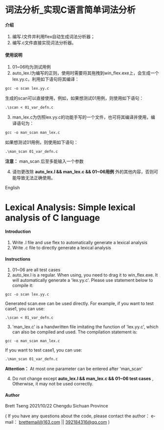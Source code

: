 # 词法分析_实现C语言简单词法分析

#### 介绍
1. 编写.l文件并利用flex自动生成词法分析器；
2. 编写.c文件直接实现词法分析器。

#### 使用说明

1.  01~06均为测试用例
2.  auto_lex.l为编写的正则，使用时需要将其拖拽到win_flex.exe上，会生成一个lex.yy.c，利用如下语句将其编译：

```
gcc -o scan lex.yy.c
```
生成的scan可以直接使用，例如，如果想测试01用例，则使用如下语句：

```
.\scan < 01_var_defn.c
```

3.  man_lex.c为仿照lex.yy.c的功能手写的一个文件，也可将其编译并使用，编译语句为：

```
gcc -o man_scan man_lex.c
```
如果想测试01用例，则使用如下语句：

```
.\man_scan 01_var_defn.c
```
 **注意：** man_scan 后至多能输入一个参数

4.  请勿更改除  **auto_lex.l && man_lex.c && 01~06用例**  外的其他内容，否则可能导致无法正确使用。

English
# Lexical Analysis: Simple lexical analysis of C language

#### Introduction
1. Write .l file and use flex to automatically generate a lexical analysis
2. Write .c file to directly generate a lexical analysis

#### Instructions

1.  01~06 are all test cases
2.  auto_lex.l is a regular. When using, you need to drag it to win_flex.exe. It will automatically generate a 'lex.yy.c'.
    Please use statement below to compile it:

```
gcc -o scan lex.yy.c
```
Generated scan.exe can be used directly. For example, if you want to test case1, you can use:

```
.\scan < 01_var_defn.c
```

3.  'man_lex.c' is a handwritten file imitating the function of 'lex.yy.c', which can also be compiled and used. The compilation statement is:

```
gcc -o man_scan man_lex.c
```
If you want to test case1, you can use:

```
.\man_scan 01_var_defn.c
```
 **Attention：** At most one parameter can be entered after 'man_scan' 

4.  Do not change except  **auto_lex.l && man_lex.c && 01~06 test cases** , Otherwise, it may not be used correctly.

#### Author
Brett Tseng  2021/10/22 Chengdu Sichuan Province

( If you have any questions about the code, please contact the author： e-mail： brettemail@163.com || 392184316@qq.com )
